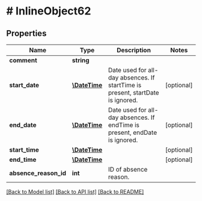 # # InlineObject62

## Properties

Name | Type | Description | Notes
------------ | ------------- | ------------- | -------------
**comment** | **string** |  |
**start_date** | [**\DateTime**](\DateTime.md) | Date used for all-day absences. If startTime is present, startDate is ignored. | [optional]
**end_date** | [**\DateTime**](\DateTime.md) | Date used for all-day absences. If endTime is present, endDate is ignored. | [optional]
**start_time** | [**\DateTime**](\DateTime.md) |  | [optional]
**end_time** | [**\DateTime**](\DateTime.md) |  | [optional]
**absence_reason_id** | **int** | ID of absence reason. |

[[Back to Model list]](../../README.md#models) [[Back to API list]](../../README.md#endpoints) [[Back to README]](../../README.md)
